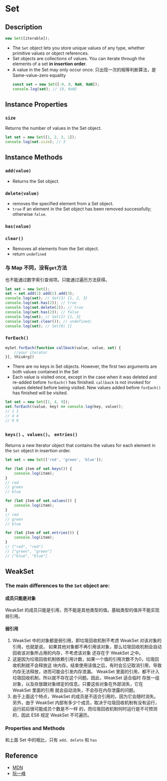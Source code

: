 # Set


## Description
```js
new Set([iterable]);
```
* The `Set` object lets you store unique values of any type, whether primitive
values or object references.
* Set objects are collections of values. You can iterate through the elements of
 a set **in insertion order**.
* A value in the Set may only occur once. 只出现一次的相等判断算法，是
Same-value-zero equality
    ```js
    const set = new Set([-0, 0, NaN, NaN]);
    console.log(set); // {0, NaN}
    ```


## Instance Properties
### `size`
Returns the number of values in the Set object.
```js
let set = new Set([1, 2, 3, 1]);
console.log(set.size); // 3
```


## Instance Methods
### `add(value)`
* Returns the Set object.

### `delete(value)`
* removes the specified element from a Set object.
* `true` if an element in the Set object has been removed successfully;
otherwise `false`.

### `has(value)`

### `clear()`
* Removes all elements from the Set object.
* return `undefined`

### 与 Map 不同，没有`get`方法
也不能通过数字索引查询项。只能通过遍历方法获得。

```js
let set = new Set();
set = set.add(1).add(2).add(3);
console.log(set); // Set(3) {1, 2, 3}
console.log(set.has(2)); // true
console.log(set.delete(2)); // true
console.log(set.has(2)); // false
console.log(set); // Set(2) {1, 3}
console.log(set.clear()); // undefined;
console.log(set); // Set(0) {}
```

### `forEach()`
```js
mySet.forEach(function callback(value, value, set) {
    //your iterator
}[, thisArg])
```
* There are no keys in Set objects. However, the first two arguments are both
values contained in the Set
* Each value is visited once, except in the case when it was deleted and
re-added before `forEach()` has finished. `callback` is not invoked for values
deleted before being visited. New values added before `forEach()` has finished
will be visited.

```js
let set = new Set([1, 4, 9]);
set.forEach((value, key) => console.log(key, value));
// 1 1
// 4 4
// 9 9
```

### `keys()` 、`values()`、 `entries()`
Returns a new Iterator object that contains the values for each element in the
`Set` object in insertion order.

```js
let set = new Set(['red', 'green', 'blue']);

for (let item of set.keys()) {
    console.log(item);
}
// red
// green
// blue

for (let item of set.values()) {
    console.log(item);
}
// red
// green
// blue

for (let item of set.entries()) {
    console.log(item);
}
// ["red", "red"]
// ["green", "green"]
// ["blue", "blue"]
```


## WeakSet
### The main differences to the `Set` object are:
#### 成员只能是对象
WeakSet 的成员只能是引用，而不能是其他类型的值。基础类型的值并不能实现弱引用。

#### 弱引用
1. WeakSet 中的对象都是弱引用，即垃圾回收机制不考虑 WeakSet 对该对象的引用，也就是说，
如果其他对象都不再引用该对象，那么垃圾回收机制会自动回收该对象所占用的内存，不考虑该对象
还存在于 WeakSet 之中。
2. 这是因为垃圾回收机制依赖引用计数，如果一个值的引用次数不为0，垃圾回收机制就不会释放这
块内存。结束使用该值之后，有时会忘记取消引用，导致内存无法释放，进而可能会引发内存泄漏。
WeakSet 里面的引用，都不计入垃圾回收机制，所以就不存在这个问题。因此，WeakSet 适合临时
存放一组对象，以及存放跟对象绑定的信息。只要这些对象在外部消失，它在 WeakSet 里面的引用
就会自动消失，不会存在内存泄露的问题。
3. 由于上面这个特点，WeakSet 的成员是不适合引用的，因为它会随时消失。另外，由于
WeakSet 内部有多少个成员，取决于垃圾回收机制有没有运行，运行前后很可能成员个数是不一样
的，而垃圾回收机制何时运行是不可预测的，因此 ES6 规定 WeakSet 不可遍历。

### Properties and Methods
和上面 Set 中的相比，只有 `add`、`delete` 和 `has`


## Reference
* [MDN](https://developer.mozilla.org/en-US/docs/Web/JavaScript/Reference/Global_Objects/Set)
* [阮一峰](http://es6.ruanyifeng.com/#docs/set-map)
